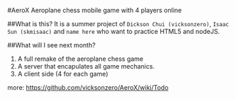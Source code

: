 #AeroX
Aeroplane chess mobile game with 4 players online


##What is this?
It is a summer project of `Dickson Chui (vicksonzero)`, `Isaac Sun (skmisaac)` and `name here` who want to practice HTML5 and nodeJS.


##What will I see next month?
1. A full remake of the aeroplane chess game
1. A server that encapulates all game mechanics.
1. A client side (4 for each game)

more: https://github.com/vicksonzero/AeroX/wiki/Todo
